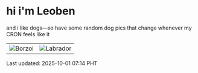 # hi i'm Leoben

and i like dogs—so have some random dog pics that change whenever my CRON feels like it

|  |  |
|--------|----------|
| ![Borzoi](https://random-dog-vercel.vercel.app/api/random-borzoi?v=1759274067) | ![Labrador](https://random-dog-vercel.vercel.app/api/random-labrador?v=1759274067) |

Last updated: 2025-10-01 07:14 PHT
